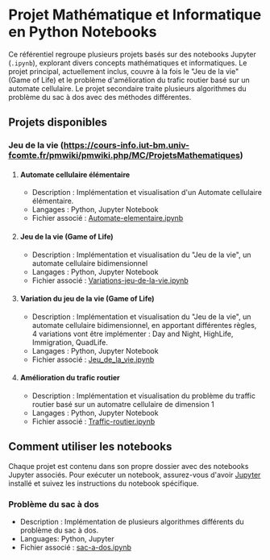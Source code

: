 # Projet Mathématique et Informatique en Python Notebooks

Ce référentiel regroupe plusieurs projets basés sur des notebooks Jupyter (`.ipynb`), explorant divers concepts mathématiques et informatiques. Le projet principal, actuellement inclus, couvre à la fois le "Jeu de la vie" (Game of Life) et le problème d'amélioration du trafic routier basé sur un automate cellulaire. Le projet secondaire traite plusieurs algorithmes du problème du sac à dos avec des méthodes différentes.

## Projets disponibles

### Jeu de la vie (https://cours-info.iut-bm.univ-fcomte.fr/pmwiki/pmwiki.php/MC/ProjetsMathematiques)

1. #### Automate cellulaire élémentaire
   - Description : Implémentation et visualisation d'un Automate cellulaire élémentaire.
   - Langages : Python, Jupyter Notebook
   - Fichier associé : [Automate-elementaire.ipynb](Le-jeu-de-la-vie/automate-elementaire.ipynb)

2. #### Jeu de la vie (Game of Life)
   - Description : Implémentation et visualisation du "Jeu de la vie", un automate cellulaire bidimensionnel
   - Langages : Python, Jupyter Notebook
   - Fichier associé : [Variations-jeu-de-la-vie.ipynb](Le-jeu-de-la-vie/variations-jeu-de-la-vie.ipynb)

3. #### Variation du jeu de la vie (Game of Life)
   - Description : Implémentation et visualisation du "Jeu de la vie", un automate cellulaire bidimensionnel, en apportant différentes règles, 4 variations vont être implémenter : Day and Night, HighLife, Immigration, QuadLife.
   - Langages : Python, Jupyter Notebook
   - Fichier associé : [Jeu_de_la_vie.ipynb](Le-jeu-de-la-vie/jeu-de-la-vie.ipynb)

4. #### Amélioration du trafic routier
   - Description : Implémentation et visualisation du problème du traffic routier basé sur un automatre cellulaire de dimension 1
   - Langages : Python, Jupyter Notebook
   - Fichier associé : [Traffic-routier.ipynb](Le-jeu-de-la-vie/traffic-routier.ipynb)

## Comment utiliser les notebooks

Chaque projet est contenu dans son propre dossier avec des notebooks Jupyter associés. Pour exécuter un notebook, assurez-vous d'avoir [Jupyter](https://jupyter.org/) installé et suivez les instructions du notebook spécifique.

### Problème du sac à dos
- Description : Implémentation de plusieurs algorithmes différents du problème du sac à dos. 
- Languages: Python, Jupyter  
- Fichier associé : [sac-a-dos.ipynb](Sac-à-dos/sac-a-dos.ipynb)